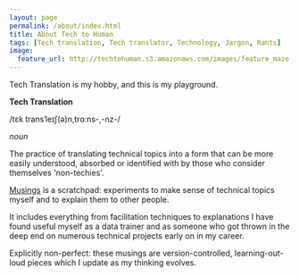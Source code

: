 ```yaml
---
layout: page
permalink: /about/index.html
title: About Tech to Human
tags: [Tech translation, Tech translator, Technology, Jargon, Rants]
image:
  feature_url: http://techtohuman.s3.amazonaws.com/images/feature_maze.jpg
---
```


Tech Translation is my hobby, and this is my playground. 


<div class="well">
<p><strong>Tech Translation</strong></p>
<p>/tɛk transˈleɪʃ(ə)n,trɑːns-,-nz-/</p>
<p><em>noun</em></p>
<p>The practice of translating technical topics into a form that can be more easily understood, absorbed or identified with by those who consider themselves 'non-techies'.</p>
</div>


[Musings](http://techtohuman.com/musings/) is a scratchpad: experiments to make sense of technical topics myself and to explain them to other people. 

It includes everything from facilitation techniques to explanations I have found useful myself as a data trainer and as someone who got thrown in the deep end on numerous technical projects early on in my career. 

Explicitly non-perfect: these musings are version-controlled, learning-out-loud pieces which I update as my thinking evolves. 



